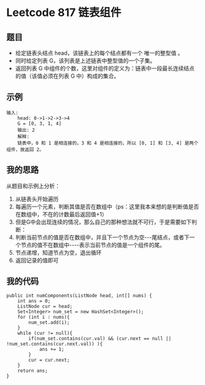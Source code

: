 # Leetcode 817 链表组件

## 题目

- 给定链表头结点 head，该链表上的每个结点都有一个 唯一的整型值 。
- 同时给定列表 G，该列表是上述链表中整型值的一个子集。
- 返回列表 G 中组件的个数，这里对组件的定义为：链表中一段最长连续结点的值（该值必须在列表 G 中）构成的集合。

## 示例

```
输入:
    head: 0->1->2->3->4
    G = [0, 3, 1, 4]
    输出: 2
    解释:
    链表中，0 和 1 是相连接的，3 和 4 是相连接的，所以 [0, 1] 和 [3, 4] 是两个组件，故返回 2。
```

## 我的思路

从题目和示例上分析：

1. 从链表头开始遍历
2. 每遍历一个元素，判断其值是否在数组中（ps：这里我本来想的是判断值是否在数组中，不在的计数最后返回值+1）
3. 但是G中会出现连续的情况，那么自己的那种想法就不可行，于是需要如下判断：
4. 判断当前节点的值是否在数组中，并且下一个节点为空---尾结点，或者下一个节点的值不在数组中----表示当前节点的值是一个组件的尾。
5. 节点递增，知道节点为空，退出循环
6. 返回记录的值即可

## 我的代码

```
public int numComponents(ListNode head, int[] nums) {
    int ans = 0;
    ListNode cur = head;
    Set<Integer> num_set = new HashSet<Integer>();
    for (int i : nums){
        num_set.add(i);
    }
    while (cur != null){
        if(num_set.contains(cur.val) && (cur.next == null || !num_set.contains(cur.next.val)) ){
            ans += 1;
        }
        cur = cur.next;
    }
    return ans;
}
```